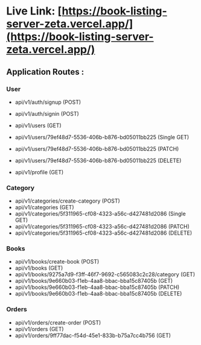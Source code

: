# Live Link: [https://book-listing-server-zeta.vercel.app/](https://book-listing-server-zeta.vercel.app/)

## Application Routes :

### User

- api/v1/auth/signup (POST)
- api/v1/auth/signin (POST)
- api/v1/users (GET)

- api/v1/users/79ef48d7-5536-406b-b876-bd05011bb225 (Single GET)
- api/v1/users/79ef48d7-5536-406b-b876-bd05011bb225 (PATCH)
- api/v1/users/79ef48d7-5536-406b-b876-bd05011bb225 (DELETE)
- api/v1/profile (GET)

### Category

- api/v1/categories/create-category (POST)
- api/v1/categories (GET)
- api/v1/categories/5f311965-cf08-4323-a56c-d427481d2086 (Single GET)
- api/v1/categories/5f311965-cf08-4323-a56c-d427481d2086 (PATCH)
- api/v1/categories/5f311965-cf08-4323-a56c-d427481d2086 (DELETE)

### Books

- api/v1/books/create-book (POST)
- api/v1/books (GET)
- api/v1/books/9275a7d9-f3ff-46f7-9692-c565083c2c28/category (GET)
- api/v1/books/9e660b03-f1eb-4aa8-bbac-bba15c87405b (GET)
- api/v1/books/9e660b03-f1eb-4aa8-bbac-bba15c87405b (PATCH)
- api/v1/books/9e660b03-f1eb-4aa8-bbac-bba15c87405b (DELETE)

### Orders

- api/v1/orders/create-order (POST)
- api/v1/orders (GET)
- api/v1/orders/9ff77dac-f54d-45e1-833b-b75a7cc4b756 (GET)
